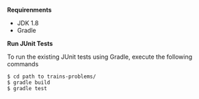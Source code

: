 
**Requirenments**

- JDK 1.8
- Gradle

**Run JUnit Tests**

To run the existing JUnit tests using Gradle, execute the following commands
```shell
$ cd path to trains-problems/
$ gradle build
$ gradle test
```